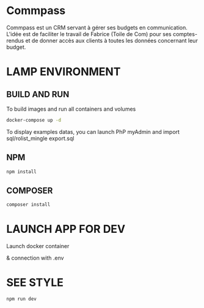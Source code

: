 # Commpass

Commpass est un CRM servant à gérer ses budgets en communication. L'idée est de faciliter le travail de Fabrice (Toile de Com) pour ses comptes-rendus et de donner accès aux clients à toutes les données concernant leur budget.

# LAMP ENVIRONMENT

## BUILD AND RUN

To build images and run all containers and volumes

```sh
docker-compose up -d
```

To display examples datas, you can launch PhP myAdmin and import sql/rolist_mingle export.sql

## NPM

```sh
npm install
```

## COMPOSER

```sh
composer install
```

# LAUNCH APP FOR DEV

Launch docker container 

& connection with .env 

# SEE STYLE

 ```sh
npm run dev
```